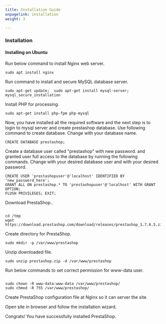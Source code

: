```yaml
---
title: Installation Guide
onpagelink: installation
weight: 3

---
```


### **Installation**

#### **Installing on Ubuntu**

Run below command to install Nginx web server.

 ```
 sudo apt install nginx 
```

Run command to install and secure MySQL database server.

 ```
 sudo apt-get update;  sudo apt-get install mysql-server; mysql_secure_installation 
```

Install PHP for processing.

 ```
 sudo apt-get install php-fpm php-mysql
```

Now, you have installed all the required software and the next step is to login to mysql server and create prestashop database. Use following command to create database. Change with your database name.

 ```
 CREATE DATABASE prestashop; 
```

Create a database user called "prestashop" with new password. and granted user full access to the database by running the following commands. Change with your desired database user and with your desired password.

 ```
 CREATE USER 'prestashopuser'@'localhost' IDENTIFIED BY 'new_password_here'; 
 GRANT ALL ON prestashop.* TO 'prestashopuser'@'localhost' WITH GRANT OPTION;
 FLUSH PRIVILEGES; EXIT;
```

Download PrestaShop..

 ```
 
cd /tmp
wget https://download.prestashop.com/download/releases/prestashop_1.7.6.5.zip

```

Create directory for PrestaShop.

 ```
sudo mkdir -p /var/www/prestashop
```

Unzip downloaded file.

 ```
sudo unzip prestashop.zip -d /var/www/prestashop
```

Run below commands to set correct permission for www-data user.

 ```

sudo chown -R www-data:www-data /var/www/prestashop/
sudo chmod -R 755 /var/www/prestashop/

```

Create PrestaShop configuration file at Nginx so it can server the site.

Open site in browser and follow the installation wizard.

Congrats! You have successfully installed PrestaShop.

